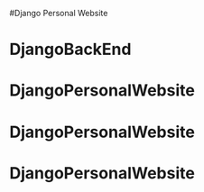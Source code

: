 #Django Personal Website
# DjangoBackEnd
# DjangoPersonalWebsite
# DjangoPersonalWebsite
# DjangoPersonalWebsite
